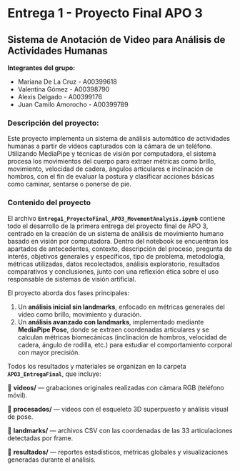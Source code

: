 # **Entrega 1 - Proyecto Final APO 3**

## **Sistema de Anotación de Video para Análisis de Actividades Humanas**

**Integrantes del grupo:**

*   Mariana De La Cruz - A00399618
*   Valentina Gómez - A00398790
*   Alexis Delgado - A00399176
*   Juan Camilo Amorocho - A00399789

### **Descripción del proyecto:**
Este proyecto implementa un sistema de análisis automático de actividades humanas a partir de videos capturados con la cámara de un teléfono. Utilizando MediaPipe y técnicas de visión por computadora, el sistema procesa los movimientos del cuerpo para extraer métricas como brillo, movimiento, velocidad de cadera, ángulos articulares e inclinación de hombros, con el fin de evaluar la postura y clasificar acciones básicas como caminar, sentarse o ponerse de pie.


### **Contenido del proyecto**

El archivo **`Entrega1_ProyectoFinal_APO3_MovementAnalysis.ipynb`** contiene todo el desarrollo de la primera entrega del proyecto final de APO 3, centrado en la creación de un sistema de análisis de movimiento humano basado en visión por computadora.
Dentro del notebook se encuentran los apartados de antecedentes, contexto, descripción del proceso, pregunta de interés, objetivos generales y específicos, tipo de problema, metodología, métricas utilizadas, datos recolectados, análisis exploratorio, resultados comparativos y conclusiones, junto con una reflexión ética sobre el uso responsable de sistemas de visión artificial.


El proyecto aborda dos fases principales:


1. Un **análisis inicial sin landmarks**, enfocado en métricas generales del video como brillo, movimiento y duración.
2. Un **análisis avanzado con landmarks**, implementado mediante **MediaPipe Pose**, donde se extraen coordenadas articulares y se calculan métricas biomecánicas (inclinación de hombros, velocidad de cadera, ángulo de rodilla, etc.) para estudiar el comportamiento corporal con mayor precisión.


Todos los resultados y materiales se organizan en la carpeta **`APO3_EntregaFinal`**, que incluye:

📂 **videos/** — grabaciones originales realizadas con cámara RGB (teléfono móvil).

📂 **procesados/** — videos con el esqueleto 3D superpuesto y análisis visual de pose.

📂 **landmarks/** — archivos CSV con las coordenadas de las 33 articulaciones detectadas por frame.

📂 **resultados/** — reportes estadísticos, métricas globales y visualizaciones generadas durante el análisis.


